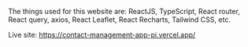 The things used for this website are: ReactJS, TypeScript, React router, React query, axios, React Leaflet, React Recharts, Tailwind CSS, etc.

Live site: https://contact-management-app-pi.vercel.app/